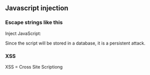 ## Javascript injection


### Escape strings like this

Inject JavaScript:

<script>alert(\'nasty code here\'); </script>

Since the script will be stored in a database, it is a persistent attack.

### XSS

XSS = Cross Site Scriptiong
